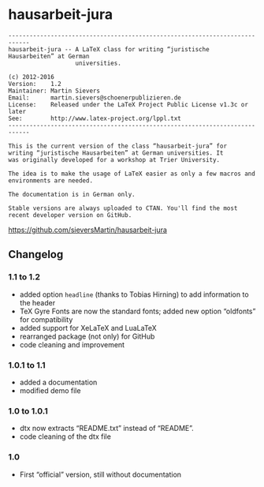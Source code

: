 # hausarbeit-jura
```
----------------------------------------------------------------------------
hausarbeit-jura -- A LaTeX class for writing “juristische Hausarbeiten” at German 
                   universities.
            
(c) 2012-2016
Version:    1.2        
Maintainer: Martin Sievers
Email:      martin.sievers@schoenerpublizieren.de
License:    Released under the LaTeX Project Public License v1.3c or later
See:        http://www.latex-project.org/lppl.txt
----------------------------------------------------------------------------

This is the current version of the class “hausarbeit-jura” for 
writing “juristische Hausarbeiten” at German universities. It 
was originally developed for a workshop at Trier University.

The idea is to make the usage of LaTeX easier as only a few macros and 
environments are needed.

The documentation is in German only.

Stable versions are always uploaded to CTAN. You'll find the most recent developer version on GitHub.
```

https://github.com/sieversMartin/hausarbeit-jura


## Changelog

### 1.1 to 1.2

* added option `headline` (thanks to Tobias Hirning) to add information to the header
* TeX Gyre Fonts are now the standard fonts; added new option “oldfonts” for compatibility
* added support for XeLaTeX and LuaLaTeX
* rearranged package (not only) for GitHub
* code cleaning and improvement


### 1.0.1 to 1.1

* added a documentation
* modified demo file

### 1.0 to 1.0.1

* dtx now extracts “README.txt” instead of “README”.
* code cleaning of the dtx file

### 1.0

* First “official” version, still without documentation

